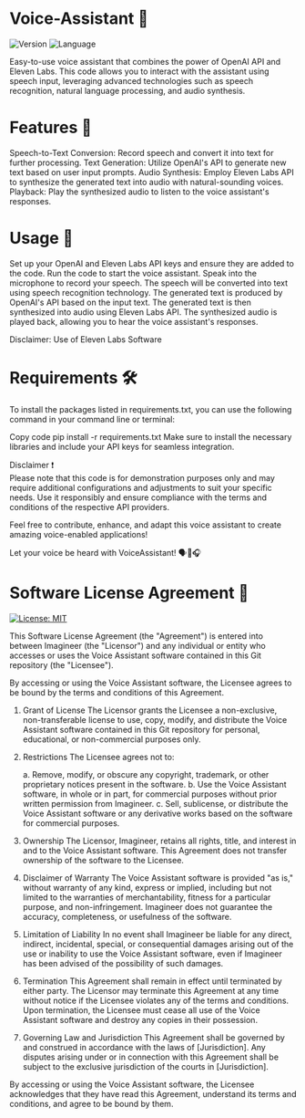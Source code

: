 # Voice-Assistant 🤖
![Version](https://img.shields.io/badge/Version-1.0-brightgreen.svg)
![Language](https://img.shields.io/badge/Language-Python-blue.svg)


Easy-to-use voice assistant that combines the power of OpenAI API and Eleven Labs. This code allows you to interact with the assistant using speech input, leveraging advanced technologies such as speech recognition, natural language processing, and audio synthesis.

# Features 🌟

Speech-to-Text Conversion: Record speech and convert it into text for further processing.
Text Generation: Utilize OpenAI's API to generate new text based on user input prompts.
Audio Synthesis: Employ Eleven Labs API to synthesize the generated text into audio with natural-sounding voices.
Playback: Play the synthesized audio to listen to the voice assistant's responses.

# Usage 🎤

Set up your OpenAI and Eleven Labs API keys and ensure they are added to the code.
Run the code to start the voice assistant.
Speak into the microphone to record your speech.
The speech will be converted into text using speech recognition technology.
The generated text is produced by OpenAI's API based on the input text.
The generated text is then synthesized into audio using Eleven Labs API.
The synthesized audio is played back, allowing you to hear the voice assistant's responses.

Disclaimer: Use of Eleven Labs Software

# Requirements 🛠️
To install the packages listed in requirements.txt, you can use the following command in your command line or terminal:

Copy code
pip install -r requirements.txt
Make sure to install the necessary libraries and include your API keys for seamless integration.

Disclaimer ❗                                                                                                                                                                                            
Please note that this code is for demonstration purposes only and may require additional configurations and adjustments to suit your specific needs. Use it responsibly and ensure compliance with the terms and conditions of the respective API providers.

Feel free to contribute, enhance, and adapt this voice assistant to create amazing voice-enabled applications!

Let your voice be heard with VoiceAssistant! 🗣️🤖🎧


# Software License Agreement 📜
[![License: MIT](https://img.shields.io/badge/License-MIT-blue.svg)](LICENSE)



This Software License Agreement (the "Agreement") is entered into between Imagineer (the "Licensor") and any individual or entity who accesses or uses the Voice Assistant software contained in this Git repository (the "Licensee").

By accessing or using the Voice Assistant software, the Licensee agrees to be bound by the terms and conditions of this Agreement.

1. Grant of License
The Licensor grants the Licensee a non-exclusive, non-transferable license to use, copy, modify, and distribute the Voice Assistant software contained in this Git repository for personal, educational, or non-commercial purposes only.

2. Restrictions
The Licensee agrees not to:

   a. Remove, modify, or obscure any copyright, trademark, or other proprietary notices present in the software.
   b. Use the Voice Assistant software, in whole or in part, for commercial purposes without prior written permission from Imagineer.
   c. Sell, sublicense, or distribute the Voice Assistant software or any derivative works based on the software for commercial purposes.

3. Ownership
The Licensor, Imagineer, retains all rights, title, and interest in and to the Voice Assistant software. This Agreement does not transfer ownership of the software to the Licensee.

4. Disclaimer of Warranty
The Voice Assistant software is provided "as is," without warranty of any kind, express or implied, including but not limited to the warranties of merchantability, fitness for a particular purpose, and non-infringement. Imagineer does not guarantee the accuracy, completeness, or usefulness of the software.

5. Limitation of Liability
In no event shall Imagineer be liable for any direct, indirect, incidental, special, or consequential damages arising out of the use or inability to use the Voice Assistant software, even if Imagineer has been advised of the possibility of such damages.

6. Termination
This Agreement shall remain in effect until terminated by either party. The Licensor may terminate this Agreement at any time without notice if the Licensee violates any of the terms and conditions. Upon termination, the Licensee must cease all use of the Voice Assistant software and destroy any copies in their possession.

7. Governing Law and Jurisdiction
This Agreement shall be governed by and construed in accordance with the laws of [Jurisdiction]. Any disputes arising under or in connection with this Agreement shall be subject to the exclusive jurisdiction of the courts in [Jurisdiction].

By accessing or using the Voice Assistant software, the Licensee acknowledges that they have read this Agreement, understand its terms and conditions, and agree to be bound by them.

